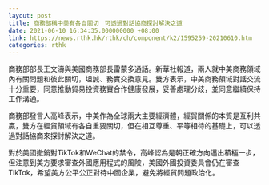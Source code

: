 ```yaml
---
layout: post
title: 商務部稱中美有各自關切　可透過對話協商探討解決之道
date: 2021-06-10 16:34:35.000000000 +08:00
link: https://news.rthk.hk/rthk/ch/component/k2/1595259-20210610.htm
categories: rthk
---
```


商務部部長王文濤與美國商務部長雷蒙多通話。新華社報道，兩人就中美商務領域內有關問題和彼此關切，坦誠、務實交換意見。雙方表示，中美商務領域對話交流十分重要，同意推動貿易投資務實合作健康發展，妥善處理分歧，並同意繼續保持工作溝通。

商務部發言人高峰表示，中美作為全球兩大主要經濟體，經貿關係的本質是互利共贏，雙方在經貿領域有各自重要關切，但在相互尊重、平等相待的基礎上，可以透過對話協商來探討解決之道。

對於美國撤銷對TikTok和WeChat的禁令，高峰認為是朝正確方向邁出積極一步，但注意到美方要求審查外國應用程式的風險，美國外國投資委員會仍在審查TikTok，希望美方公平公正對待中國企業，避免將經貿問題政治化。
